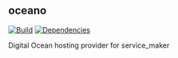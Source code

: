 ## oceano
[![Build](https://travis-ci.org/bandwidthcom/oceano.png)](https://travis-ci.org/bandwidthcom/oceano)
[![Dependencies](https://david-dm.org/bandwidthcom/oceano.png)](https://david-dm.org/bandwidthcom/oceano)


Digital Ocean hosting provider for service_maker
